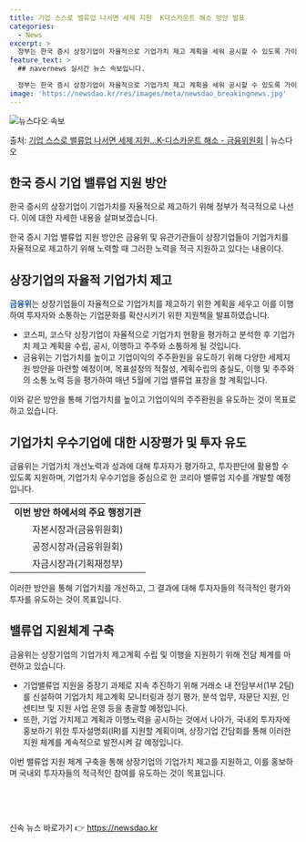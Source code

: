 ```yaml
---
title: 기업 스스로 밸류업 나서면 세제 지원  K디스카운트 해소 방안 발표
categories:
  - News
excerpt: >
  정부는 한국 증시 상장기업이 자율적으로 기업가치 제고 계획을 세워 공시할 수 있도록 가이드라인을 제시하는 한…
feature_text: >
  ## navernews 실시간 뉴스 속보입니다.

  정부는 한국 증시 상장기업이 자율적으로 기업가치 제고 계획을 세워 공시할 수 있도록 가이드라인을 제시하는 한…
image: 'https://newsdao.kr/res/images/meta/newsdao_breakingnews.jpg'
---
```


![뉴스다오 속보](https://newsdao.kr/res/images/meta/newsdao_breakingnews.jpg)

<p>출처: <a href="https://newsdao.kr/3233" rel="dofollow">기업 스스로 밸류업 나서면 세제 지원…K-디스카운트 해소 - 금융위원회</a> | 뉴스다오</p>

<h2 data-ke-size="size26">한국 증시 기업 밸류업 지원 방안</h2>
한국 증시의 상장기업이 기업가치를 자율적으로 제고하기 위해 정부가 적극적으로 나선다. 이에 대한 자세한 내용을 살펴보겠습니다.

<p data-ke-size="size16">한국 증시 기업 밸류업 지원 방안은 금융위 및 유관기관들이 상장기업들이 기업가치를 자율적으로 제고하기 위해 노력할 때 그러한 노력을 적극 지원하고 있다는 내용이다.</p>

<h2 data-ke-size="size24">상장기업의 자율적 기업가치 제고</h2>
<b><span style="color: #1a5490;">금융위</span></b>는 상장기업들이 자율적으로 기업가치를 제고하기 위한 계획을 세우고 이를 이행하여 투자자와 소통하는 기업문화를 확산시키기 위한 지원책을 발표하였습니다.

<ul>
  <li>코스피, 코스닥 상장기업이 자율적으로 기업가치 현황을 평가하고 분석한 후 기업가치 제고 계획을 수립, 공시, 이행하고 주주와 소통하게 될 것입니다.</li>
  <li>금융위는 기업가치를 높이고 기업이익의 주주환원을 유도하기 위해 다양한 세제지원 방안을 마련할 예정이며, 목표설정의 적절성, 계획수립의 충실도, 이행 및 주주와의 소통 노력 등을 평가하여 매년 5월에 기업 밸류업 표창을 할 계획입니다.</li>
</ul>

<p data-ke-size="size16">이와 같은 방안을 통해 기업가치를 높이고 기업이익의 주주환원을 유도하는 것이 목표로 하고 있습니다.</p>

<h2 data-ke-size="size24">기업가치 우수기업에 대한 시장평가 및 투자 유도</h2>
금융위는 기업가치 개선노력과 성과에 대해 투자자가 평가하고, 투자판단에 활용할 수 있도록 지원하며, 기업가치 우수기업을 중심으로 한 코리아 밸류업 지수를 개발할 예정입니다.

<table>
  <tr>
    <td style="text-align: center; height: 17px;"><b>이번 방안 하에서의 주요 행정기관</b></td>
  </tr>
  <tr>
    <td style="text-align: center; height: 17px;">자본시장과(금융위원회)</td>
  </tr>
  <tr>
    <td style="text-align: center; height: 17px;">공정시장과(금융위원회)</td>
  </tr>
  <tr>
    <td style="text-align: center; height: 17px;">자금시장과(기획재정부)</td>
  </tr>
</table>

<p data-ke-size="size16">이러한 방안을 통해 기업가치를 개선하고, 그 결과에 대해 투자자들의 적극적인 평가와 투자를 유도하는 것이 목표입니다.</p>

<h2 data-ke-size="size24">밸류업 지원체계 구축</h2>
금융위는 상장기업의 기업가치 제고계획 수립 및 이행을 지원하기 위해 전담 체계를 마련하고 있습니다. 

<ul>
  <li>기업밸류업 지원을 중장기 과제로 지속 추진하기 위해 거래소 내 전담부서(1부 2팀)를 신설하여 기업가치 제고계획 모니터링과 정기 평가, 분석 업무, 자문단 지원, 인센티브 및 지원 사업 운영 등을 총괄할 예정입니다.</li>
  <li>또한, 기업 가치제고 계획과 이행노력을 공시하는 것에서 나아가, 국내외 투자자에 홍보하기 위한 투자설명회(IR)를 지원할 계획이며, 상장기업 간담회를 통해 이러한 지원 체계를 계속적으로 발전시켜 갈 예정입니다.</li>
</ul>

<p data-ke-size="size16">이번 밸류업 지원 체계 구축을 통해 상장기업의 기업가치 제고를 지원하고, 이를 홍보하며 국내외 투자자들의 적극적인 참여를 유도하는 것이 목표입니다.</p>

<p data-ke-size="size16">&nbsp;</p>

<p data-ke-size="size16">&nbsp;</p> 

신속 뉴스 바로가기 👉 <a href="https://newsdao.kr" rel="dofollow">https://newsdao.kr</a>


